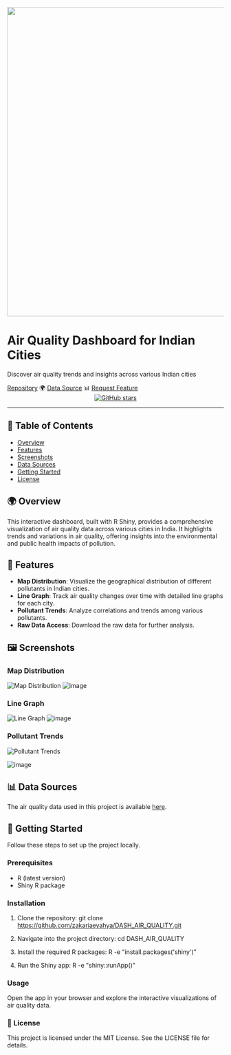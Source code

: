 <div align="center">
  <a href="https://github.com/zakariaeyahya/DASH_AIR_QUALITY">
    <img src="![Uploading FBBeNusrg2d4SU_7pTi_y_55519e25190d484ca4950dfc82e0856e.jpg…]()" width="720">
  </a>
</div>

<h1>Air Quality Dashboard for Indian Cities</h1>
<p>Discover air quality trends and insights across various Indian cities</p>

<div>
  <a href="https://github.com/zakariaeyahya/DASH_AIR_QUALITY" target="_blank">Repository</a> 🌍
  <a href="https://github.com/zakariaeyahya/DASH_AIR_QUALITY/blob/main/Air_Quality.csv" target="_blank">Data Source</a> 📊
  <a href="https://github.com/zakariaeyahya/DASH_AIR_QUALITY/issues" target="_blank">Request Feature</a>
</div>

<div align="center">
  <a href="https://github.com/zakariaeyahya/DASH_AIR_QUALITY">
    <img src="https://img.shields.io/github/stars/zakariaeyahya/DASH_AIR_QUALITY?color=blue&style=social" alt="GitHub stars"/>
  </a>
</div>
<hr>

## 📝 Table of Contents
- [Overview](#overview)
- [Features](#features)
- [Screenshots](#screenshots)
- [Data Sources](#data-sources)
- [Getting Started](#getting-started)
- [License](#license)

<a name="overview"></a>

## 🌍 Overview
This interactive dashboard, built with R Shiny, provides a comprehensive visualization of air quality data across various cities in India. It highlights trends and variations in air quality, offering insights into the environmental and public health impacts of pollution.

<a name="features"></a>

## 🎯 Features
- **Map Distribution**: Visualize the geographical distribution of different pollutants in Indian cities.
- **Line Graph**: Track air quality changes over time with detailed line graphs for each city.
- **Pollutant Trends**: Analyze correlations and trends among various pollutants.
- **Raw Data Access**: Download the raw data for further analysis.

<a name="screenshots"></a>

## 🖼️ Screenshots
### Map Distribution
![Map Distribution](url_to_map_screenshot.png)
![image](https://github.com/zakariaeyahya/DASH_AIR_QUALITY/assets/155691167/55717a02-d294-4ece-a3dc-e032a49b335c)

### Line Graph
![Line Graph](url_to_line_graph_screenshot.png)
![image](https://github.com/zakariaeyahya/DASH_AIR_QUALITY/assets/155691167/91a56345-b712-4d6a-a201-3128454948f2)

### Pollutant Trends
![Pollutant Trends](url_to_pollutant_trends_screenshot.png)

![image](https://github.com/zakariaeyahya/DASH_AIR_QUALITY/assets/155691167/311bec8c-764a-4f15-a0e3-7ed87037ab47)

<a name="data-sources"></a>

## 📊 Data Sources
The air quality data used in this project is available [here](https://github.com/zakariaeyahya/DASH_AIR_QUALITY/blob/main/Air_Quality.csv).

<a name="getting-started"></a>

## 🚀 Getting Started
Follow these steps to set up the project locally.

### Prerequisites
- R (latest version)
- Shiny R package

### Installation
1. Clone the repository:
   git clone https://github.com/zakariaeyahya/DASH_AIR_QUALITY.git

2. Navigate into the project directory:
   cd DASH_AIR_QUALITY

3. Install the required R packages:
   R -e "install.packages('shiny')"

4. Run the Shiny app:
   R -e "shiny::runApp()"

### Usage
Open the app in your browser and explore the interactive visualizations of air quality data.

<a name="license"></a>

### 📜 License
This project is licensed under the MIT License. See the LICENSE file for details.
